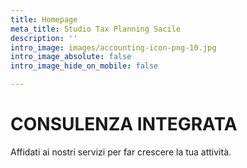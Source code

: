 ```yaml
---
title: Homepage
meta_title: Studio Tax Planning Sacile
description: ''
intro_image: images/accounting-icon-png-10.jpg
intro_image_absolute: false
intro_image_hide_on_mobile: false

---
```

# CONSULENZA INTEGRATA

Affidati ai nostri servizi per far crescere la tua attività.